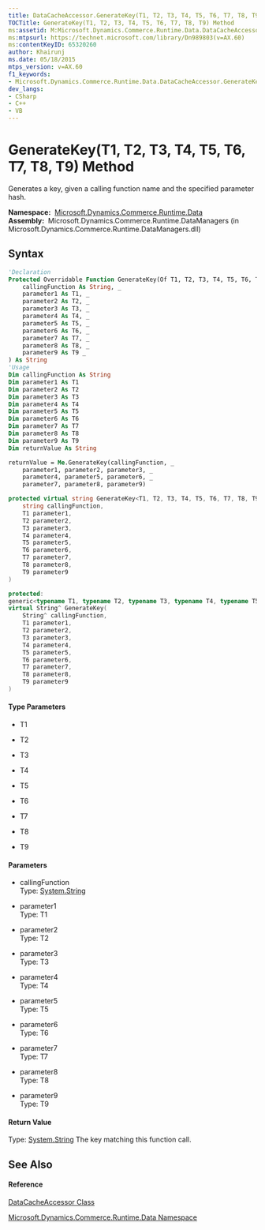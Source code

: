 ```yaml
---
title: DataCacheAccessor.GenerateKey(T1, T2, T3, T4, T5, T6, T7, T8, T9) Method  (Microsoft.Dynamics.Commerce.Runtime.Data)
TOCTitle: GenerateKey(T1, T2, T3, T4, T5, T6, T7, T8, T9) Method
ms:assetid: M:Microsoft.Dynamics.Commerce.Runtime.Data.DataCacheAccessor.GenerateKey``9(System.String,``0,``1,``2,``3,``4,``5,``6,``7,``8)
ms:mtpsurl: https://technet.microsoft.com/library/Dn989803(v=AX.60)
ms:contentKeyID: 65320260
author: Khairunj
ms.date: 05/18/2015
mtps_version: v=AX.60
f1_keywords:
- Microsoft.Dynamics.Commerce.Runtime.Data.DataCacheAccessor.GenerateKey``9
dev_langs:
- CSharp
- C++
- VB
---
```


# GenerateKey(T1, T2, T3, T4, T5, T6, T7, T8, T9) Method

Generates a key, given a calling function name and the specified parameter hash.

**Namespace:**  [Microsoft.Dynamics.Commerce.Runtime.Data](microsoft-dynamics-commerce-runtime-data-namespace.md)  
**Assembly:**  Microsoft.Dynamics.Commerce.Runtime.DataManagers (in Microsoft.Dynamics.Commerce.Runtime.DataManagers.dll)

## Syntax

``` vb
'Declaration
Protected Overridable Function GenerateKey(Of T1, T2, T3, T4, T5, T6, T7, T8, T9) ( _
    callingFunction As String, _
    parameter1 As T1, _
    parameter2 As T2, _
    parameter3 As T3, _
    parameter4 As T4, _
    parameter5 As T5, _
    parameter6 As T6, _
    parameter7 As T7, _
    parameter8 As T8, _
    parameter9 As T9 _
) As String
'Usage
Dim callingFunction As String
Dim parameter1 As T1
Dim parameter2 As T2
Dim parameter3 As T3
Dim parameter4 As T4
Dim parameter5 As T5
Dim parameter6 As T6
Dim parameter7 As T7
Dim parameter8 As T8
Dim parameter9 As T9
Dim returnValue As String

returnValue = Me.GenerateKey(callingFunction, _
    parameter1, parameter2, parameter3, _
    parameter4, parameter5, parameter6, _
    parameter7, parameter8, parameter9)
```

``` csharp
protected virtual string GenerateKey<T1, T2, T3, T4, T5, T6, T7, T8, T9>(
    string callingFunction,
    T1 parameter1,
    T2 parameter2,
    T3 parameter3,
    T4 parameter4,
    T5 parameter5,
    T6 parameter6,
    T7 parameter7,
    T8 parameter8,
    T9 parameter9
)
```

``` c++
protected:
generic<typename T1, typename T2, typename T3, typename T4, typename T5, typename T6, typename T7, typename T8, typename T9>
virtual String^ GenerateKey(
    String^ callingFunction, 
    T1 parameter1, 
    T2 parameter2, 
    T3 parameter3, 
    T4 parameter4, 
    T5 parameter5, 
    T6 parameter6, 
    T7 parameter7, 
    T8 parameter8, 
    T9 parameter9
)
```

#### Type Parameters

  - T1

<!-- end list -->

  - T2

<!-- end list -->

  - T3

<!-- end list -->

  - T4

<!-- end list -->

  - T5

<!-- end list -->

  - T6

<!-- end list -->

  - T7

<!-- end list -->

  - T8

<!-- end list -->

  - T9

#### Parameters

  - callingFunction  
    Type: [System.String](https://technet.microsoft.com/library/s1wwdcbf\(v=ax.60\))  

<!-- end list -->

  - parameter1  
    Type: T1  

<!-- end list -->

  - parameter2  
    Type: T2  

<!-- end list -->

  - parameter3  
    Type: T3  

<!-- end list -->

  - parameter4  
    Type: T4  

<!-- end list -->

  - parameter5  
    Type: T5  

<!-- end list -->

  - parameter6  
    Type: T6  

<!-- end list -->

  - parameter7  
    Type: T7  

<!-- end list -->

  - parameter8  
    Type: T8  

<!-- end list -->

  - parameter9  
    Type: T9  

#### Return Value

Type: [System.String](https://technet.microsoft.com/library/s1wwdcbf\(v=ax.60\))  
The key matching this function call.  

## See Also

#### Reference

[DataCacheAccessor Class](datacacheaccessor-class-microsoft-dynamics-commerce-runtime-data.md)

[Microsoft.Dynamics.Commerce.Runtime.Data Namespace](microsoft-dynamics-commerce-runtime-data-namespace.md)

